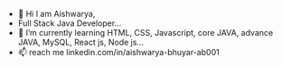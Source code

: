 - 👋 Hi I am Aishwarya,
-  Full Stack Java Developer...
- 🌱 I’m currently learning HTML, CSS, Javascript, core JAVA, advance JAVA, MySQL, React js, Node js...
- 📫 reach me linkedin.com/in/aishwarya-bhuyar-ab001
<!---
bhuyarash/bhuyarash is a ✨ special ✨ repository because its `README.md` (this file) appears on your GitHub profile.
You can click the Preview link to take a look at your changes.
--->
